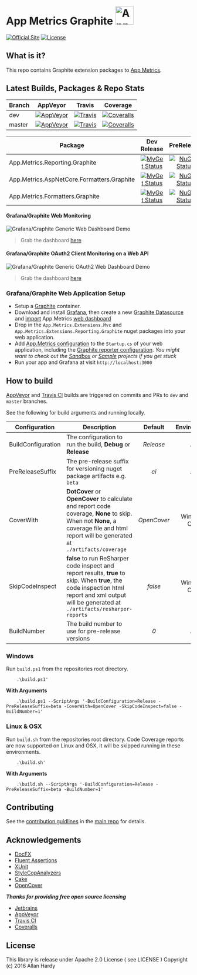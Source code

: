 # App Metrics Graphite <img src="http://app-metrics.io/logo.png" alt="App Metrics" width="50px"/> 
[![Official Site](https://img.shields.io/badge/site-appmetrics-blue.svg?style=flat-square)](http://app-metrics.io/reporting/influxdb.html) [![License](https://img.shields.io/badge/License-Apache%202.0-blue.svg?style=flat-square)](https://opensource.org/licenses/Apache-2.0)

## What is it?

This repo contains Graphite extension packages to [App Metrics](https://github.com/alhardy/AppMetrics).

## Latest Builds, Packages & Repo Stats

|Branch|AppVeyor|Travis|Coverage|
|------|:--------:|:--------:|:--------:|
|dev|[![AppVeyor](https://img.shields.io/appveyor/ci/alhardy/graphite/dev.svg?style=flat-square&label=appveyor%20build)](https://ci.appveyor.com/project/alhardy/graphite/branch/dev)|[![Travis](https://img.shields.io/travis/alhardy/Graphite/dev.svg?style=flat-square&label=travis%20build)](https://travis-ci.org/alhardy/Graphite)|[![Coveralls](https://img.shields.io/coveralls/alhardy/Graphite/dev.svg?style=flat-square)](https://coveralls.io/github/alhardy/Graphite?branch=dev)
|master|[![AppVeyor](https://img.shields.io/appveyor/ci/alhardy/graphite/master.svg?style=flat-square&label=appveyor%20build)](https://ci.appveyor.com/project/alhardy/graphite/branch/master)| [![Travis](https://img.shields.io/travis/alhardy/Graphite/master.svg?style=flat-square&label=travis%20build)](https://travis-ci.org/alhardy/Graphite)| [![Coveralls](https://img.shields.io/coveralls/alhardy/Graphite/master.svg?style=flat-square)](https://coveralls.io/github/alhardy/Graphite?branch=master)|

|Package|Dev Release|PreRelease|Latest Release|
|------|:--------:|:--------:|:--------:|
|App.Metrics.Reporting.Graphite|[![MyGet Status](https://img.shields.io/myget/appmetrics/v/App.Metrics.Reporting.Graphite.svg?style=flat-square)](https://www.myget.org/feed/appmetrics/package/nuget/App.Metrics.Reporting.Graphite)|[![NuGet Status](https://img.shields.io/nuget/vpre/App.Metrics.Reporting.Graphite.svg?style=flat-square)](https://www.nuget.org/packages/App.Metrics.Reporting.Graphite/)|[![NuGet Status](https://img.shields.io/nuget/v/App.Metrics.Reporting.Graphite.svg?style=flat-square)](https://www.nuget.org/packages/App.Metrics.Reporting.Graphite/)
|App.Metrics.AspNetCore.Formatters.Graphite|[![MyGet Status](https://img.shields.io/myget/appmetrics/v/App.Metrics.AspNetCore.Formatters.Graphite.svg?style=flat-square)](https://www.myget.org/feed/appmetrics/package/nuget/App.Metrics.AspNetCore.Formatters.InfluxDB)|[![NuGet Status](https://img.shields.io/nuget/vpre/App.Metrics.AspNetCore.Formatters.Graphite.svg?style=flat-square)](https://www.nuget.org/packages/App.Metrics.AspNetCore.Formatters.InfluxDB/)|[![NuGet Status](https://img.shields.io/nuget/v/App.Metrics.AspNetCore.Formatters.Graphite.svg?style=flat-square)](https://www.nuget.org/packages/App.Metrics.AspNetCore.Formatters.Graphite/)
|App.Metrics.Formatters.Graphite|[![MyGet Status](https://img.shields.io/myget/appmetrics/v/App.Metrics.Formatters.Graphite.svg?style=flat-square)](https://www.myget.org/feed/appmetrics/package/nuget/App.Metrics.Formatters.Graphite)|[![NuGet Status](https://img.shields.io/nuget/vpre/App.Metrics.Formatters.Graphite.svg?style=flat-square)](https://www.nuget.org/packages/App.Metrics.Formatters.Graphite/)|[![NuGet Status](https://img.shields.io/nuget/v/App.Metrics.Formatters.Graphite.svg?style=flat-square)](https://www.nuget.org/packages/App.Metrics.Formatters.Graphite/)

#### Grafana/Graphite Web Monitoring

![Grafana/Graphite Generic Web Dashboard Demo](https://github.com/alhardy/AppMetrics.DocFx/blob/master/images/generic_grafana_dashboard_demo.gif)

> Grab the dashboard [here](https://grafana.com/dashboards/2192)

#### Grafana/Graphite OAuth2 Client Monitoring on a Web API

![Grafana/Graphite Generic OAuth2 Web Dashboard Demo](https://github.com/alhardy/AppMetrics.DocFx/blob/master/images/generic_grafana_oauth2_dashboard_demo.gif)

> Grab the dashboard [here](https://grafana.com/dashboards/2198)

### Grafana/Graphite Web Application Setup

- Setup a [Graphite](https://hub.docker.com/r/ennexa/graphite/) container.
- Download and install [Grafana](https://grafana.com/grafana/download), then create a new [Graphite Datasource](http://docs.grafana.org/features/datasources/graphite/) and [import](http://docs.grafana.org/reference/export_import/#importing-a-dashboard) App.Metrics [web dashboard](https://grafana.com/dashboards/2192)
- Drop in the `App.Metrics.Extensions.Mvc` and `App.Metrics.Extensions.Reporting.Graphite` nuget packages into your web application. 
- Add [App.Metrics configuration](https://alhardy.github.io/app-metrics-docs/getting-started/fundamentals/middleware-configuration.html) to the `Startup.cs` of your web application, including the [Graphite reporter configuration](http://app-metrics.io/reporting/graphite.html). *You might want to check out the [Sandbox](https://github.com/alhardy/AppMetrics.Extensions.Graphite/tree/master/sandbox/App.Metrics.Graphite.Sandbox) or [Sample](https://github.com/alhardy/AppMetrics.Samples) projects if you get stuck*
- Run your app and Grafana at visit `http://localhost:3000`

## How to build

[AppVeyor](https://ci.appveyor.com/project/alhardy/graphite/branch/master) and [Travis CI](https://travis-ci.org/alhardy/Graphite) builds are triggered on commits and PRs to `dev` and `master` branches.

See the following for build arguments and running locally.

|Configuration|Description|Default|Environment|Required|
|------|--------|:--------:|:--------:|:--------:|
|BuildConfiguration|The configuration to run the build, **Debug** or **Release** |*Release*|All|Optional|
|PreReleaseSuffix|The pre-release suffix for versioning nuget package artifacts e.g. `beta`|*ci*|All|Optional|
|CoverWith|**DotCover** or **OpenCover** to calculate and report code coverage, **None** to skip. When not **None**, a coverage file and html report will be generated at `./artifacts/coverage`|*OpenCover*|Windows Only|Optional|
|SkipCodeInspect|**false** to run ReSharper code inspect and report results, **true** to skip. When **true**, the code inspection html report and xml output will be generated at `./artifacts/resharper-reports`|*false*|Windows Only|Optional|
|BuildNumber|The build number to use for pre-release versions|*0*|All|Optional|


### Windows

Run `build.ps1` from the repositories root directory.

```
	.\build.ps1'
```

**With Arguments**

```
	.\build.ps1 --ScriptArgs '-BuildConfiguration=Release -PreReleaseSuffix=beta -CoverWith=OpenCover -SkipCodeInspect=false -BuildNumber=1'
```

### Linux & OSX

Run `build.sh` from the repositories root directory. Code Coverage reports are now supported on Linux and OSX, it will be skipped running in these environments.

```
	.\build.sh'
```

**With Arguments**

```
	.\build.sh --ScriptArgs '-BuildConfiguration=Release -PreReleaseSuffix=beta -BuildNumber=1'
```

## Contributing

See the [contribution guidlines](https://github.com/alhardy/AppMetrics/blob/master/CONTRIBUTING.md) in the [main repo](https://github.com/alhardy/AppMetrics) for details.

## Acknowledgements

* [DocFX](https://dotnet.github.io/docfx/)
* [Fluent Assertions](http://www.fluentassertions.com/)
* [XUnit](https://xunit.github.io/)
* [StyleCopAnalyzers](https://github.com/DotNetAnalyzers/StyleCopAnalyzers)
* [Cake](https://github.com/cake-build/cake)
* [OpenCover](https://github.com/OpenCover/opencover)

***Thanks for providing free open source licensing***

* [Jetbrains](https://www.jetbrains.com/dotnet/) 
* [AppVeyor](https://www.appveyor.com/)
* [Travis CI](https://travis-ci.org/)
* [Coveralls](https://coveralls.io/)

## License

This library is release under Apache 2.0 License ( see LICENSE ) Copyright (c) 2016 Allan Hardy
